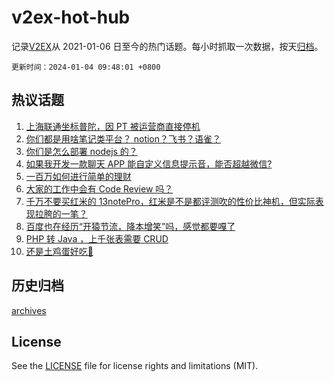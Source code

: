 # v2ex-hot-hub

 记录[V2EX](https://www.v2ex.com/)从 2021-01-06 日至今的热门话题。每小时抓取一次数据，按天[归档](archives)。

`更新时间：2024-01-04 09:48:01 +0800`

## 热议话题

1. [上海联通坐标普陀，因 PT 被运营商直接停机](https://www.v2ex.com/t/1005459)
1. [你们都是用啥笔记类平台？ notion？飞书？语雀？](https://www.v2ex.com/t/1005393)
1. [你们是怎么部署 nodejs 的？](https://www.v2ex.com/t/1005371)
1. [如果我开发一款聊天 APP 能自定义信息提示音，能否超越微信?](https://www.v2ex.com/t/1005514)
1. [一百万如何进行简单的理财](https://www.v2ex.com/t/1005508)
1. [大家的工作中会有 Code Review 吗？](https://www.v2ex.com/t/1005441)
1. [千万不要买红米的 13notePro，红米是不是都评测吹的性价比神机，但实际表现拉胯的一笔？](https://www.v2ex.com/t/1005390)
1. [百度也在经历“开猿节流，降本增笑”吗，感觉都要嘎了](https://www.v2ex.com/t/1005379)
1. [PHP 转 Java ，上千张表需要 CRUD](https://www.v2ex.com/t/1005420)
1. [还是土鸡蛋好吃🥚](https://www.v2ex.com/t/1005366)

## 历史归档

[archives](archives)

## License

See the [LICENSE](LICENSE) file for license rights and limitations (MIT).
